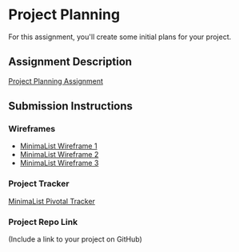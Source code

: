 # Project Planning
For this assignment, you'll create some initial plans for your project.

## Assignment Description
[Project Planning Assignment](https://education.launchcode.org/liftoff/assignments/planning/)

## Submission Instructions

### Wireframes

* [MinimaList Wireframe 1](https://github.com/Norsche/liftoff-assignments/blob/master/P3-Project_Planning/Screen%20Shot%202019-05-09%20at%208.45.25%20PM.png)
* [MinimaList Wireframe 2](https://github.com/Norsche/liftoff-assignments/blob/master/P3-Project_Planning/Screen%20Shot%202019-05-09%20at%208.45.38%20PM.png)
* [MinimaList Wireframe 3](https://github.com/Norsche/liftoff-assignments/blob/master/P3-Project_Planning/Screen%20Shot%202019-05-09%20at%208.45.54%20PM.png)

### Project Tracker

[MinimaList Pivotal Tracker](https://www.pivotaltracker.com/n/projects/2344704)

### Project Repo Link

(Include a link to your project on GitHub)
